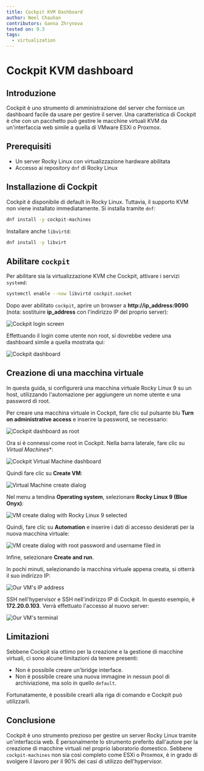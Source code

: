 ```yaml
---
title: Cockpit KVM Dashboard
author: Neel Chauhan
contributors: Ganna Zhrynova
tested on: 9.3
tags:
  - virtualization
---
```


# Cockpit KVM dashboard

## Introduzione

Cockpit è uno strumento di amministrazione del server che fornisce un dashboard facile da usare per gestire il server. Una caratteristica di Cockpit è che con un pacchetto può gestire le macchine virtuali KVM da un'interfaccia web simile a quella di VMware ESXi o Proxmox.

## Prerequisiti

- Un server Rocky Linux con virtualizzazione hardware abilitata
- Accesso ai repository `dnf` di Rocky Linux

## Installazione di Cockpit

Cockpit è disponibile di default in Rocky Linux. Tuttavia, il supporto KVM non viene installato immediatamente. Si installa tramite `dnf`:

```bash
dnf install -y cockpit-machines
```

Installare anche `libvirtd`:

```bash
dnf install -y libvirt
```

## Abilitare `cockpit`

Per abilitare sia la virtualizzazione KVM che Cockpit, attivare i servizi `systemd`:

```bash
systemctl enable --now libvirtd cockpit.socket
```

Dopo aver abilitato `cockpit`, aprire un browser a **http://ip_address:9090** (nota: sostituire **ip_address** con l'indirizzo IP del proprio server):

![Cockpit login screen](../images/cockpit_login.png)

Effettuando il login come utente non root, si dovrebbe vedere una dashboard simile a quella mostrata qui:

![Cockpit dashboard](../images/cockpit_dashboard.png)

## Creazione di una macchina virtuale

In questa guida, si configurerà una macchina virtuale Rocky Linux 9 su un host, utilizzando l'automazione per aggiungere un nome utente e una password di root.

Per creare una macchina virtuale in Cockpit, fare clic sul pulsante blu **Turn on administrative access** e inserire la password, se necessario:

![Cockpit dashboard as root](../images/cockpit_root_dashboard.png)

Ora si è connessi come root in Cockpit. Nella barra laterale, fare clic su _Virtual Machines_\*:

![Cockpit Virtual Machine dashboard](../images/cockpit_vm_dashboard.png)

Quindi fare clic su **Create VM**:

![Virtual Machine create dialog](../images/cockpit_vm_create_1.png)

Nel menu a tendina **Operating system**, selezionare **Rocky Linux 9 (Blue Onyx)**:

![VM create dialog with Rocky Linux 9 selected](../images/cockpit_vm_create_2.png)

Quindi, fare clic su **Automation** e inserire i dati di accesso desiderati per la nuova macchina virtuale:

![VM create dialog with root password and username filed in](../images/cockpit_vm_create_2.png)

Infine, selezionare **Create and run**.

In pochi minuti, selezionando la macchina virtuale appena creata, si otterrà il suo indirizzo IP:

![Our VM's IP address](../images/cockpit_vm_ip.png)

SSH nell'hypervisor e SSH nell'indirizzo IP di Cockpit. In questo esempio, è **172.20.0.103**. Verrà effettuato l'accesso al nuovo server:

![Our VM's terminal](../images/cockpit_vm_terminal.png)

## Limitazioni

Sebbene Cockpit sia ottimo per la creazione e la gestione di macchine virtuali, ci sono alcune limitazioni da tenere presenti:

- Non è possibile creare un'bridge interface.
- Non è possibile creare una nuova immagine in nessun pool di archiviazione, ma solo in quello `default`.

Fortunatamente, è possibile crearli alla riga di comando e Cockpit può utilizzarli.

## Conclusione

Cockpit è uno strumento prezioso per gestire un server Rocky Linux tramite un'interfaccia web. È personalmente lo strumento preferito dall'autore per la creazione di macchine virtuali nel proprio laboratorio domestico. Sebbene `cockpit-machines` non sia così completo come ESXi o Proxmox, è in grado di svolgere il lavoro per il 90% dei casi di utilizzo dell'hypervisor.
